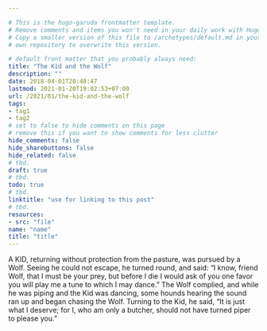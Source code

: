 ```yaml
---

# This is the hugo-garuda frontmatter template.
# Remove comments and items you won't need in your daily work with Hugo.
# Copy a smaller version of this file to /archetypes/default.md in your
# own repository to overwrite this version.

# default front matter that you probably always need:
title: "The Kid and the Wolf"
description: ""
date: 2018-04-01T20:48:47
lastmod: 2021-01-20T19:02:53+07:00
url: /2021/01/the-kid-and-the-wolf
tags:
- tag1
- tag2
# set to false to hide comments on this page
# remove this if you want to show comments for less clutter
hide_comments: false
hide_sharebuttons: false
hide_related: false
# tbd.
draft: true
# tbd.
todo: true
# tbd.
linktitle: "use for linking to this post"
# tbd.
resources:
- src: "file"
name: "name"
title: "title"
---
```




A KID, returning without protection from the pasture, was pursued by a Wolf. Seeing he could not escape, he turned round, and said: “I know, friend Wolf, that I must be your prey, but before I die I would ask of you one favor you will play me a tune to which I may dance.” The Wolf complied, and while he was piping and the Kid was dancing, some hounds hearing the sound ran up and began chasing the Wolf. Turning to the Kid, he said, “It is just what I deserve; for I, who am only a butcher, should not have turned piper to please you.”
